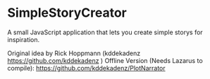 SimpleStoryCreator
==================

A small JavaScript application that lets you create simple storys for inspiration.

Original idea by Rick Hoppmann (kddekadenz https://github.com/kddekadenz )
Offline Version (Needs Lazarus to compile): https://github.com/kddekadenz/PlotNarrator
